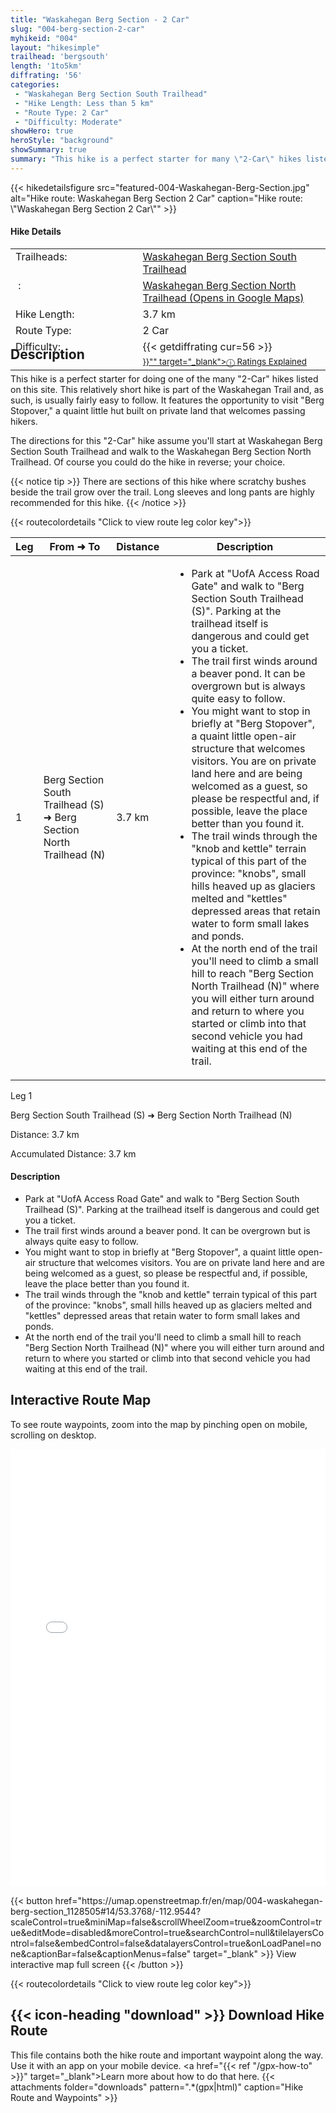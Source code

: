 ```yaml
---
title: "Waskahegan Berg Section - 2 Car"
slug: "004-berg-section-2-car"
myhikeid: "004"
layout: "hikesimple"
trailhead: 'bergsouth'
length: '1to5km'
diffrating: '56'
categories:
 - "Waskahegan Berg Section South Trailhead"
 - "Hike Length: Less than 5 km"
 - "Route Type: 2 Car"
 - "Difficulty: Moderate"
showHero: true
heroStyle: "background"
showSummary: true
summary: "This hike is a perfect starter for many \"2-Car\" hikes listed on this site. This relatively short hike is part of the Waskahegan Trail and, as such, is usually fairly easy to follow. It features the opportunity to visit \"Berg Stopover,\" a quaint little hut built on private land that welcomes passing hikers."
---
```

<div class="flex flex-col text-surface shadow-secondary-1 dark:bg-surface-dark dark:text-white max-w-max lg:flex-row h-auto" style=margin-bottom:-100px;>
{{< hikedetailsfigure 
    src="featured-004-Waskahegan-Berg-Section.jpg"
    alt="Hike route: Waskahegan Berg Section   2 Car"
    caption="Hike route: \"Waskahegan Berg Section   2 Car\""
>}}
  <div class="flex flex-col justify-start pl-5 lg:w-1/2 sm:pb-7">
    <h4 class="text-xl font-large mt-4">Hike Details</h4>
      <table width=100% class="w-full">
      <tbody>
        <tr>
          <td valign="top" width="40%" class="my-4 text-base">Trailheads:</td>
          <td valign="top" style="padding-left: 10px;" class="my-4 text-base"><a href="/trailheads/berg-south/" target="_blank">Waskahegan Berg Section South Trailhead</a></td>
        </tr>
        <tr>
          <td valign="top" width="40%" class="my-4 text-base">&nbsp:</td>
          <td valign="top" style="padding-left: 10px;" class="my-4 text-base"><a href="https://maps.app.goo.gl/xoSrHbaunxPVgTKY7" target="_blank">Waskahegan Berg Section North Trailhead (Opens in Google Maps)</a></td>
        </tr>
        <tr>
          <td valign="top" width="40%" class="my-4 text-base">Hike Length:</td>
          <td valign="top" style="padding-left: 10px;" class="my-4 text-base">3.7 km</td>
        </tr>
        <tr>
          <td valign="top" width="40%" class="mb-2 text-base">Route Type:</td>
          <td valign="top" style="padding-left: 10px;" class="mb-2 text-base">2 Car</td>
        </tr>
        <tr>
          <td valign="top" width="40%" class="mb-2 text-base" rowspan="2">Difficulty:</td>
          <td valign="top" style="padding-left: 10px;" class="text-base">{{< getdiffrating cur=56 >}}</td>
        </tr>
        <tr>
        <td valign="top" style="padding-left: 10px;" class="mb-2 text-base"><sup><a href="{{< ref "/ratingsexplained" >}}"" target="_blank">&#9432; Ratings Explained</a></sup></td>
        </tr>
      </tbody>
      </table>
    </p>
  </div>
</div>

<p>&nbsp;</p>

## Description

This hike is a perfect starter for doing one of the many "2-Car" hikes listed on this site. This relatively short hike is part of the Waskahegan Trail and, as such, is usually fairly easy to follow. It features the opportunity to visit "Berg Stopover," a quaint little hut built on private land that welcomes passing hikers.


The directions for this "2-Car" hike assume you'll start at Waskahegan Berg Section South Trailhead and walk to the Waskahegan Berg Section North Trailhead. Of course you could do the hike in reverse; your choice. 


{{< notice tip >}}
There are sections of this hike where scratchy bushes beside the trail grow over the trail. Long sleeves and long pants are highly recommended for this hike.
{{< /notice >}}




{{< routecolordetails "Click to view route leg color key">}}

<!-- TABLE: visible on md+ screens -->
<div class="overflow-x-auto hidden lg:block not-prose">
  <table class="min-w-full divide-y divide-gray-200">
    <thead class="bg-gray-50">
      <tr>
        <th scope="col" class="px-6 py-3 text-center text-base font-bold text-white uppercase tracking-wider bg-gray-700">Leg</th>
        <th scope="col" class="px-6 py-3 text-center text-base font-bold text-gray-700 uppercase tracking-wider">From ➜ To</th>
        <th scope="col" class="px-6 py-3 text-center text-base font-bold text-gray-700 uppercase tracking-wider">Distance</th>
        <th scope="col" class="px-6 py-3 text-center text-base font-bold text-gray-700 uppercase tracking-wider">Description</th>
      </tr>
    </thead>
    <tbody class="bg-white divide-y divide-gray-200">
      <tr class="align-top">
        <td class="green-leg-header text-center">1</td>
        <td class="px-6 py-4 text-base text-gray-700">Berg Section South Trailhead (S) ➜ Berg Section North Trailhead (N)</td>
        <td class="px-6 py-4 text-base font-bold text-gray-700 text-center">3.7 km</td>
        <td class="px-6 py-4 text-base text-gray-700" style="padding-left: 1em;">
          <ul class="tight-list">
            <li>Park at "UofA Access Road Gate" and walk to "Berg Section South Trailhead (S)". Parking at the trailhead itself is dangerous and could get you a ticket.</li>
            <li>The trail first winds around a beaver pond. It can be overgrown but is always quite easy to follow.</li>
            <li>You might want to stop in briefly at "Berg Stopover", a quaint little open-air structure that welcomes visitors. You are on private land here and are being welcomed as a guest, so please be respectful and, if possible, leave the place better than you found it.</li>
            <li>The trail winds through the "knob and kettle" terrain typical of this part of the province: "knobs", small hills heaved up as glaciers melted and "kettles" depressed areas that retain water to form small lakes and ponds.</li>
            <li>At the north end of the trail you'll need to climb a small hill to reach "Berg Section North Trailhead (N)" where you will either turn around and return to where you started or climb into that second vehicle you had waiting at this end of the trail.</li>
          </ul>
        </td>
      </tr>
    </tbody>
  </table>
</div>

<!-- CARDS: visible only on small screens -->
<div class="block lg:hidden space-y-4">
  <!-- Card 1 -->
  <div class="border rounded-lg shadow-md">
    <div class="green-leg-header text-center py-1 font-bold text-white">Leg 1</div>
    <div class="p-4 space-y-2">
      <p class="-mt-4 text-center text-lg text-gray-700">Berg Section South Trailhead (S) ➜ Berg Section North Trailhead (N)</p>
      <p class="text-center text-base font-bold text-gray-700">Distance: 3.7 km</p>
      <p class="text-center text-base font-bold text-gray-700">Accumulated Distance: 3.7 km</p>
      <h4 class="text-base font-semibold">Description</h4>
      <ul class="text-base text-gray-700 tight-list">
        <li>Park at "UofA Access Road Gate" and walk to "Berg Section South Trailhead (S)". Parking at the trailhead itself is dangerous and could get you a ticket.</li>
        <li>The trail first winds around a beaver pond. It can be overgrown but is always quite easy to follow.</li>
        <li>You might want to stop in briefly at "Berg Stopover", a quaint little open-air structure that welcomes visitors. You are on private land here and are being welcomed as a guest, so please be respectful and, if possible, leave the place better than you found it.</li>
        <li>The trail winds through the "knob and kettle" terrain typical of this part of the province: "knobs", small hills heaved up as glaciers melted and "kettles" depressed areas that retain water to form small lakes and ponds.</li>
        <li>At the north end of the trail you'll need to climb a small hill to reach "Berg Section North Trailhead (N)" where you will either turn around and return to where you started or climb into that second vehicle you had waiting at this end of the trail.</li>
      </ul>
    </div>
  </div>
</div>



## Interactive Route Map
To see route waypoints, zoom into the map by pinching open on mobile, scrolling on desktop.

<iframe width="100%" height="700px" frameborder="0" src="//umap.openstreetmap.fr/en/map/004-waskahegan-berg-section_1128505#14/53.3768/-112.9544?scaleControl=true&miniMap=false&scrollWheelZoom=true&zoomControl=true&editMode=disabled&moreControl=true&searchControl=null&tilelayersControl=false&embedControl=false&datalayersControl=true&onLoadPanel=none&captionBar=false&captionMenus=false"></iframe>
<div class="flex justify-center items-center"><p>
{{< button href="https://umap.openstreetmap.fr/en/map/004-waskahegan-berg-section_1128505#14/53.3768/-112.9544?scaleControl=true&miniMap=false&scrollWheelZoom=true&zoomControl=true&editMode=disabled&moreControl=true&searchControl=null&tilelayersControl=false&embedControl=false&datalayersControl=true&onLoadPanel=none&captionBar=false&captionMenus=false" target="_blank" >}}
View interactive map full screen 
{{< /button >}}</p></div>
{{< routecolordetails "Click to view route leg color key">}}

## {{< icon-heading "download" >}} Download Hike Route 

This file contains both the hike route and important waypoint along the way. Use it with an app on your mobile device. <a href="{{< ref "/gpx-how-to" >}}" target="_blank">Learn more about how to do that here.</a>
{{< attachments folder="downloads" pattern=".*(gpx|html)" caption="Hike Route and Waypoints" >}}

